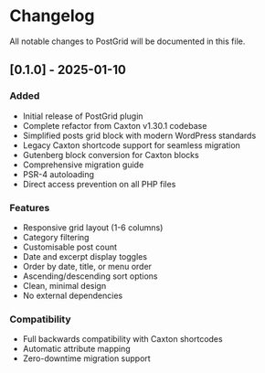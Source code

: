 # Changelog

All notable changes to PostGrid will be documented in this file.

## [0.1.0] - 2025-01-10

### Added
- Initial release of PostGrid plugin
- Complete refactor from Caxton v1.30.1 codebase
- Simplified posts grid block with modern WordPress standards
- Legacy Caxton shortcode support for seamless migration
- Gutenberg block conversion for Caxton blocks
- Comprehensive migration guide
- PSR-4 autoloading
- Direct access prevention on all PHP files

### Features
- Responsive grid layout (1-6 columns)
- Category filtering
- Customisable post count
- Date and excerpt display toggles
- Order by date, title, or menu order
- Ascending/descending sort options
- Clean, minimal design
- No external dependencies

### Compatibility
- Full backwards compatibility with Caxton shortcodes
- Automatic attribute mapping
- Zero-downtime migration support

